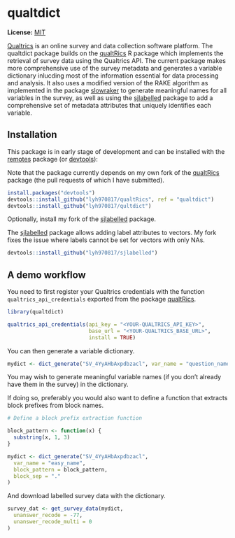 qualtdict
=========

**License:** [MIT](https://opensource.org/licenses/MIT)

[Qualtrics](https://www.qualtrics.com/) is an online survey and data collection
software platform. The qualtdict package builds on the
[qualtRics](https://github.com/ropensci/qualtRics) R package which implements
the retrieval of survey data using the Qualtrics API. The current package makes
more comprehensive use of the survey metadata and generates a variable
dictionary inlucding most of the information essential for data processing and
analysis. It also uses a modified version of the RAKE algorithm as implemented
in the package [slowraker](https://github.com/cran/slowraker) to generate
meaningful names for all variables in the survey, as well as using the
[sjlabelled](https://github.com/strengejacke/sjlabelled) package to add a
comprehensive set of metadata attributes that uniquely identifies each variable.

Installation
------------

This package is in early stage of development and can be installed with
the [remotes](https://cran.r-project.org/package=remotes) package (or
[devtools](https://cran.r-project.org/package=devtools)):

Note that the package currently depends on my own fork of the
[qualtRics](https://github.com/ropensci/qualtRics) package (the pull requests of
which I have submitted).

``` r
install.packages("devtools")
devtools::install_github("lyh970817/qualtRics", ref = "qualtdict")
devtools::install_github("lyh970817/qultdict")
```

Optionally, install my fork of the
[sjlabelled](https://github.com/strengejacke/sjlabelled) package.

The [sjlabelled](https://github.com/strengejacke/sjlabelled) package allows
adding label attributes to vectors. My fork fixes the issue where labels cannot
be set for vectors with only NAs.

``` r
devtools::install_github("lyh970817/sjlabelled")
```

A demo workflow
---------------

You need to first register your Qualtrics credentials with the function
`qualtrics_api_credentials` exported from the package
[qualtRics](https://www.qualtrics.com/).

``` r
library(qualtdict)

qualtrics_api_credentials(api_key = "<YOUR-QUALTRICS_API_KEY>",
                          base_url = "<YOUR-QUALTRICS_BASE_URL>",
                          install = TRUE)
```

You can then generate a variable dictionary.

``` r
mydict <- dict_generate("SV_4YyAHbAxpdbzacl", var_name = "question_name")
```

You may wish to generate meaningful variable names (if you don’t already
have them in the survey) in the dictionary.

If doing so, preferably you would also want to define a function that extracts
block prefixes from block names.

``` r
# Define a block prefix extraction function

block_pattern <- function(x) {
  substring(x, 1, 3)
}

mydict <- dict_generate("SV_4YyAHbAxpdbzacl",
  var_name = "easy_name",
  block_pattern = block_pattern,
  block_sep = "."
)
```

And download labelled survey data with the dictionary.

``` r
survey_dat <- get_survey_data(mydict,
  unanswer_recode = -77,
  unanswer_recode_multi = 0
)
```
